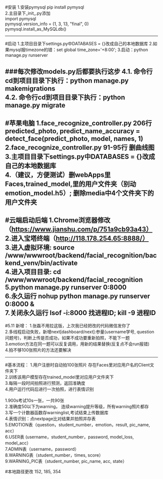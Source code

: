 #安装
1.安装pymysql
pip install pymysql<br>
2.主目录下_init_.py添加<br>
import pymysql<br>
pymysql.version_info = (1, 3, 13, "final", 0)<br>
pymysql.install_as_MySQLdb()<br>

-----
#启动
1.主项目目录下settings.py中DATABASES = {}改成自己的本地数据库
2.如果mysql报timezone的错：set global time_zone='+8:00';
3.启动：python manage.py runserver

###每次修改models.py后都要执行这步
4.1. 命令行cd到项目目录下执行：python manage.py makemigrations
<br>
4.2. 命令行cd到项目目录下执行：python manage.py migrate
-----
#苹果电脑
1.face_recognize_controller.py 206行 predicted_photo, predict_name_accuracy = detect_face(predict_photo, model, names, 1)<br>
2.face_recognize_controller.py 91-95行 删曲线图<br>
3.主项目目录下settings.py中DATABASES = {}改成自己的本地数据库<br>
4.（建议，方便测试）删webApps里Faces,trained_model,里的用户文件夹（别动emotion_model.h5）; 删除media中4个文件夹下的用户文件夹
-----
#云端启动后端
1.Chrome浏览器修改（https://www.jianshu.com/p/751a9cb93a43）<br>
2.进入宝塔终端（http://118.178.254.65:8888/）<br>
3.进入虚拟环境: source /www/wwwroot/backend/facial_recognition/backend_venv/bin/activate<br>
4.进入项目目录: cd /www/wwwroot/backend/facial_recognition<br>
5.python manage.py runserver 0:8000<br>
6.永久运行 nohup python manage.py runserver 0:8000 &<br>
7.关闭永久运行 lsof -i:8000 找进程ID; kill -9 进程ID
-----
#5.11 新增：
1.张磊不用拉这版，上次我已经把改的代码微信发你了<br>
2.多线程启动失败，新增next[dashboard/next]:参量(username学号, question问题号)，判断上传是否成功，如果不成功要重新拍照，不能下一题<br>
3.emotion方法在同一题可以反复调用，用新的结果替换(反复点不会run报错)<br>
4.拍不够100张照片的方法还要解决<br>

-----
#基本流程：
1.用户注册时自动拍100张照片 存在Faces里对应用户名的Client文件夹下<br>
2.训练该用户模型存在trained_model里对应用户文件夹下<br>
3.每隔一段时间拍照进行预测，返回准确度<br>
4.用户运行代码后进行一次拍照，进行表情识别<br>
<br>
1.900s考试10s一张，一共90张<br>
2.准确度50以下为warning， 连续warning提升等级，所有warning照片都存<br>
3.写一个计数器函数存warninglist,考试结束上传数据库<br>
4.表情识别：点nextpage比对结果并拍照并存表<br>
5.EMOTION表（question，student_number，emotion，result, pic_name, acc）<br>
6.USER表 (username，student_number，password, model_loss, model_acc）<br>
7.ADMIN表（username，password）<br>
8.WARNING表（student_number，times, score）<br>
9.WARNING_PIC表（student_number, pic_name, acc, state）

#本地路径更改
152, 185, 354







